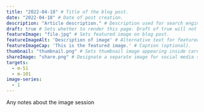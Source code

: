 ```yaml
---
title: "2022-04-18" # Title of the blog post.
date: "2022-04-18" # Date of post creation.
description: "Article description." # Description used for search engine.
draft: true # Sets whether to render this page. Draft of true will not be rendered.
featureImage: "file.jpg" # Sets featured image on blog post.
featureImageAlt: 'Description of image' # Alternative text for featured image.
featureImageCap: 'This is the featured image.' # Caption (optional).
thumbnail: "thumbnail.png" # Sets thumbnail image appearing inside card on homepage.
shareImage: "share.png" # Designate a separate image for social media sharing.
targets:
  - m-51
  - m-101
image-series:
  - 1
---
```


Any notes about the image session
